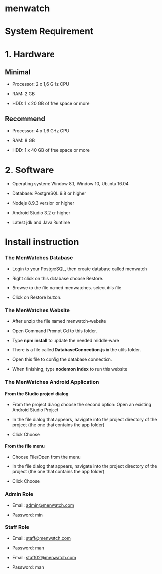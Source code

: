 # menwatch


# System Requirement

# 1. Hardware

## Minimal

* Processor: 2 x 1,6 GHz CPU

* RAM: 2 GB

* HDD: 1 x 20 GB of free space or more

## Recommend
* Processor: 4 x 1,6 GHz CPU

* RAM: 8 GB

* HDD: 1 x 40 GB of free space or more

# 2. Software

* Operating system: Window 8.1, Window 10, Ubuntu 16.04

* Database: PostgreSQL 9.8 or higher

* Nodejs 8.9.3 version or higher

* Android Studio 3.2 or higher

* Latest jdk and Java Runtime

# Install instruction
### The MenWatches Database

* Login to your PostgreSQL, then create database called menwatch

* Right click on this database choose Restore.

* Browse to the file named menwatches. select this file

* Click on Restore button.

### The MenWatches Website

* After unzip the file named menwatch-website

* Open Command Prompt Cd to this folder.

* Type **npm install** to update the needed middle-ware
* There is a file called **DatabaseConnection.js** in the utils folder. 

* Open this file to config the database connection.

* When finishing, type **nodemon index** to run this website

### The MenWatches Android Application

#### From the Studio project dialog

* From the project dialog choose the second option: Open an existing Android Studio Project

* In the file dialog that appears, navigate into the project directory of the project (the one that contains the app folder)

* Click Choose

#### From the file menu

* Choose File/Open from the menu

* In the file dialog that appears, navigate into the project directory of the project (the one that contains the app folder)

* Click Choose


### Admin Role

* Email: admin@menwatch.com

* Password: min

### Staff Role

* Email: staff@menwatch.com

* Password: man

* Email: staff02@menwatch.com

* Password: man

